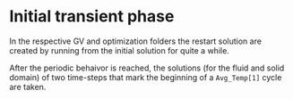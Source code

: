 # Initial transient phase

In the respective GV and optimization folders the restart solution are created by running from the initial solution for quite a while.

After the periodic behaivor is reached, the solutions (for the fluid and solid domain) of two time-steps that mark the beginning of a `Avg_Temp[1]` cycle are taken.

